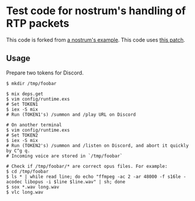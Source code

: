 # Test code for nostrum's handling of RTP packets 

This code is forked from [a nostrum's example](https://github.com/Kraigie/nostrum/blob/5d22693f62f7cfab394637c70b1e52eaa7da7132/examples/audio_player_example.ex). This code uses [this patch](https://github.com/Kraigie/nostrum/pull/438).

## Usage

Prepare two tokens for Discord.

```
$ mkdir /tmp/foobar

$ mix deps.get
$ vim config/runtime.exs
# Set TOKEN1
$ iex -S mix
# Run (TOKEN1's) /summon and /play URL on Discord

# On another terminal
$ vim config/runtime.exs
# Set TOKEN2
$ iex -S mix
# Run (TOKEN2's) /summon and /listen on Discord, and abort it quickly by C^g q.
# Incoming voice are stored in `/tmp/foobar`

# Check if /tmp/foobar/* are correct opus files. For example:
$ cd /tmp/foobar
$ ls * | while read line; do echo "ffmpeg -ac 2 -ar 48000 -f s16le -acodec libopus -i $line $line.wav" | sh; done
$ sox *.wav long.wav
$ vlc long.wav
```
